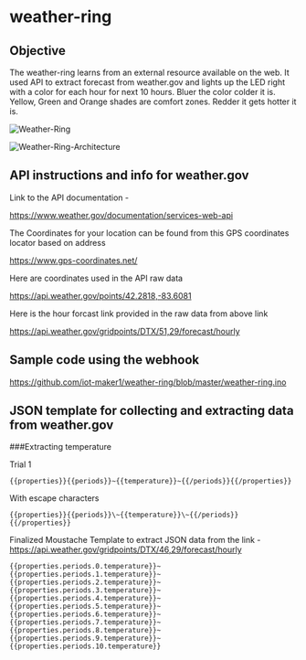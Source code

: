 # weather-ring

## Objective

The weather-ring learns from an external resource available on the web. It used API to extract forecast from weather.gov and lights up the LED right with a color for each hour for next 10 hours. Bluer the color colder it is. Yellow, Green and Orange shades are comfort zones. Redder it gets hotter it is.


![Weather-Ring](https://github.com/a2mm-iot-hackathon/iot-samples/blob/master/Weather-ring-MVP/weather-ring.gif)

![Weather-Ring-Architecture](https://github.com/iot-maker1/weather-ring/blob/master/weather-ring-arch.jpg)

## API instructions and info for weather.gov

Link to the API documentation - 

https://www.weather.gov/documentation/services-web-api

The Coordinates for your location can be found from this GPS coordinates locator based on address

https://www.gps-coordinates.net/

Here are coordinates used in the API raw data

https://api.weather.gov/points/42.2818,-83.6081

Here is the hour forcast link provided in the raw data from above link

https://api.weather.gov/gridpoints/DTX/51,29/forecast/hourly

## Sample code using the webhook

https://github.com/iot-maker1/weather-ring/blob/master/weather-ring.ino



## JSON template for collecting and extracting data from weather.gov

###Extracting temperature

Trial 1 

`{{properties}}{{periods}}~{{temperature}}~{{/periods}}{{/properties}}`

With escape characters

`{{properties}}{{periods}}\~{{temperature}}\~{{/periods}}{{/properties}}`

Finalized Moustache Template to extract JSON data from the link - 
https://api.weather.gov/gridpoints/DTX/46,29/forecast/hourly

`{{properties.periods.0.temperature}}~{{properties.periods.1.temperature}}~{{properties.periods.2.temperature}}~{{properties.periods.3.temperature}}~{{properties.periods.4.temperature}}~ {{properties.periods.5.temperature}}~{{properties.periods.6.temperature}}~{{properties.periods.7.temperature}}~{{properties.periods.8.temperature}}~{{properties.periods.9.temperature}}~{{properties.periods.10.temperature}}`
